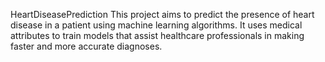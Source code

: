 HeartDiseasePrediction
This project aims to predict the presence of heart disease in a patient using machine learning algorithms. It uses medical attributes to train models that assist healthcare professionals in making faster and more accurate diagnoses.

